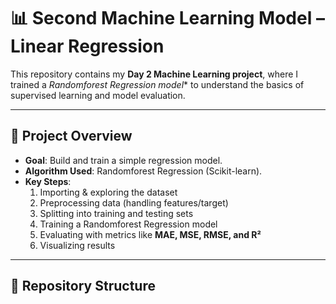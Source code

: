 # 📊 Second Machine Learning Model – Linear Regression  

This repository contains my **Day 2 Machine Learning project**, where I trained a *Randomforest Regression model** to understand the basics of supervised learning and model evaluation.  

---

## 🚀 Project Overview  

- **Goal**: Build and train a simple regression model.  
- **Algorithm Used**: Randomforest Regression (Scikit-learn).  
- **Key Steps**:  
  1. Importing & exploring the dataset  
  2. Preprocessing data (handling features/target)  
  3. Splitting into training and testing sets  
  4. Training a Randomforest Regression model  
  5. Evaluating with metrics like **MAE, MSE, RMSE, and R²**  
  6. Visualizing results  

---

## 📂 Repository Structure  

